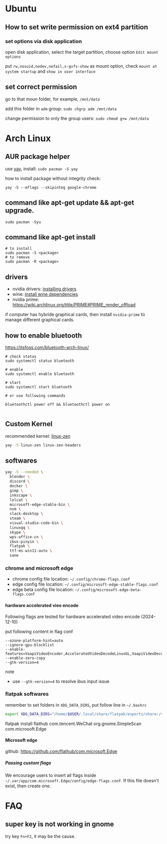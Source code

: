 # Ubuntu

## How to set write permission on ext4 partition

### set options via disk application
open disk application, select the target partition, choose option `Edit mount options`

put `rw,nosuid,nodev,nofail,x-gvfs-show` as mount option, 
check `mount at system startup` and `show in user interface`

## set correct permission

go to that moun folder, for example, `/mnt/data`

add this folder in `adm` group: `sudo chgrp adm /mnt/data`

change permission to only the group users: `sudo chmod g+w /mnt/data`

# Arch Linux

## AUR package helper

use [yay](https://github.com/Jguer/yay), install: ``sudo pacman -S yay``

how to install package without integrity check:

```shell
yay -S --mflags --skipinteg google-chrome
```

## command like apt-get update && apt-get upgrade.

```shell
sudo pacman -Syu
```

## command like apt-get install <package>
  
  ```shell
  # to install
  sudo pacman -S <package>
  # to remove
  sudo pacman -R <package>
  ```

## drivers

- nvidia drivers: [installing drivers](https://github.com/lutris/docs/blob/master/InstallingDrivers.md#arch--manjaro--other-arch-linux-derivatives)
- wine: [install wine dependencies](https://github.com/lutris/docs/blob/master/WineDependencies.md)
- nvidia prime: https://wiki.archlinux.org/title/PRIME#PRIME_render_offload

if computer has hybride graphical cards, then install `nvidia-prime` to manage different graphical cards.

## how to enable bluetooth

https://itsfoss.com/bluetooth-arch-linux/

```shell
# check status
sudo systemctl status bluetooth

# enable
sudo systemctl enable bluetooth

# start
sudo systemctl start bluetooth

# or use following commands

bluetoothctl power off && bluetoothctl power on


```

## Custom Kernel

recommended kernel: [linux-zen](https://archlinux.org/packages/extra/x86_64/linux-zen/)

```bash
yay -S linux-zen linux-zen-headers
```


## softwares

```bash
yay -S --needed \
  blender \
  discord \
  docker \
  gimp \
  inkscape \
  lolcat \
  microsoft-edge-stable-bin \
  nvm \
  slack-desktop \
  steam \
  visual-studio-code-bin \
  linuxqq \
  skype \
  wps-office-cn \
  ibus-pinyin \
  flatpak \
  ttf-ms-win11-auto \
  sane
```

### chrome and microsoft edge

- chrome config file location: `~/.config/chrome-flags.conf`
- edge config file location: `~/.config/microsoft-edge-stable-flags.conf`
- edge beta config file location: `~/.config/microsoft-edge-beta-flags.conf`

#### hardware accelerated vieo encode

Following flags are tested for hardware accelerated video encode (2024-12-10)

put following content in flag conf

```
--ozone-platform-hint=auto
--ignore-gpu-blocklist
--enable-features=VaapiVideoEncoder,AcceleratedVideoDecodeLinuxGL,VaapiVideoDecoder,VaapiIgnoreDriverChecks
--enable-zero-copy
--gtk-version=4
```

note

- use `--gtk-version=4` to resolve ibus input issue

### flatpak softwares

remember to set folders in `XDG_DATA_DIRS`, put follow line in `~/.bashrc`

```bash
export XDG_DATA_DIRS="/home/$USER/.local/share/flatpak/exports/share:/var/lib/flatpak/exports/share:$XDG_DATA_DIRS"
```


flatpak install flathub com.tencent.WeChat org.gnome.SimpleScan com.microsoft.Edge

#### Microsoft edge

github: https://github.com/flathub/com.microsoft.Edge

##### Passing custom flags

We encourage users to insert all flags inside `~/.var/app/com.microsoft.Edge/config/edge-flags.conf`. If this file doesn't exist, then create one. 



# FAQ

## super key is not working in gnome

try key `Fn+F2`, it may be the cause.
